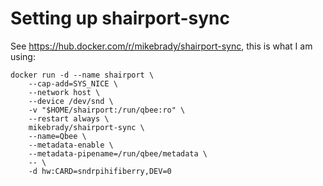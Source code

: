 # Setting up shairport-sync

See https://hub.docker.com/r/mikebrady/shairport-sync, this is what I am using:

```shell
docker run -d --name shairport \
    --cap-add=SYS_NICE \
    --network host \
    --device /dev/snd \
    -v "$HOME/shairport:/run/qbee:ro" \
    --restart always \
    mikebrady/shairport-sync \
    --name=Qbee \
    --metadata-enable \
    --metadata-pipename=/run/qbee/metadata \
    -- \
    -d hw:CARD=sndrpihifiberry,DEV=0 
```
